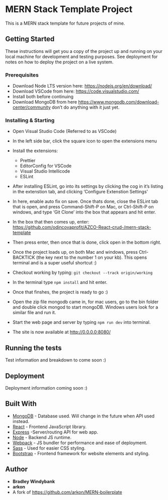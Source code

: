 # MERN Stack Template Project

This is a MERN stack template for future projects of mine.

## Getting Started

These instructions will get you a copy of the project up and running on your local machine for development and testing purposes. See deployment for notes on how to deploy the project on a live system.

### Prerequisites

- Download Node LTS version here: <https://nodejs.org/en/download/>
- Download VSCode from here: <https://code.visualstudio.com/>
- Install both before continuing
- Download MongoDB from here <https://www.mongodb.com/download-center/community> don’t do anything with it just yet.

### Installing & Starting

- Open Visual Studio Code (Referred to as VSCode)
- In the left side bar, click the square icon to open the extensions menu
- Install the extensions:
  - Prettier
  - EditorConfig for VSCode
  - Visual Studio Intellicode
  - ESLint
- After installing ESLint, go into its settings by clicking the cog in it’s listing in the extenstion tab, and clicking ‘Configure Extenstion Settings’
- In here, enable auto fix on save.
Once thats done, close the ESLint tab that is open, and press Command-Shift-P on Mac, or Ctrl-Shift-P on windows, and type ‘Git Clone’ into the box that appears and hit enter.
- In the box that then comes up, enter:
<https://github.com/odincovaprofit/AZCO-React-crud-/mern-stack-template>
- Then press enter, then once that is done, click open in the bottom right.
- Once the project loads up, on both Mac and windows, press Ctrl-BACKTICK (the key next to the number 1 on your kb). This opens terminal and is a super useful shortcut :)
- Checkout working by typing: `git checkout --track origin/working`
- In the terminal type `npm install` and hit enter.
- Once that finshes, the project is ready to go :)

- Open the zip file mongodb came in, for mac users, go to the bin folder and double click mongod to start mongoDB. Windows users look for a similar file and run it.
- Start the web page and server by typing `npm run dev` into terminal.
- The site is now available at <http://0.0.0.0:8080/>

## Running the tests

Test information and breakdown to come soon :)

## Deployment

Deployment information coming soon :)

## Built With

- [MongoDB](https://github.com/mongodb/mongo) - Database used. Will change in the future when API used instead.
- [React](https://github.com/facebook/react) - Frontend JavaScript library.
- [Express](https://github.com/expressjs/express) -Server/routing API for web app.
- [Node](https://github.com/nodejs/node) - Backend JS runtime.
- [Webpack](https://github.com/webpack/webpack) - JS bundler for performance and ease of deployment.
- [Sass](https://github.com/sass/sass) - Used for easier CSS styling.
- [Bootstrap](https://github.com/twbs/bootstrap) - Frontend framework for website elements and styling.

## Author

- **Bradley Windybank**
- **arkon**
- A fork of <https://github.com/arkon/MERN-boilerplate>
